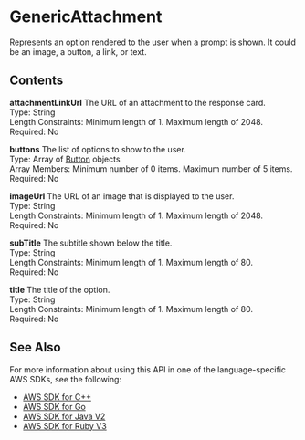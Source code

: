 # GenericAttachment<a name="API_runtime_GenericAttachment"></a>

Represents an option rendered to the user when a prompt is shown\. It could be an image, a button, a link, or text\. 

## Contents<a name="API_runtime_GenericAttachment_Contents"></a>

 **attachmentLinkUrl**   <a name="lex-Type-runtime_GenericAttachment-attachmentLinkUrl"></a>
The URL of an attachment to the response card\.  
Type: String  
Length Constraints: Minimum length of 1\. Maximum length of 2048\.  
Required: No

 **buttons**   <a name="lex-Type-runtime_GenericAttachment-buttons"></a>
The list of options to show to the user\.  
Type: Array of [Button](API_runtime_Button.md) objects  
Array Members: Minimum number of 0 items\. Maximum number of 5 items\.  
Required: No

 **imageUrl**   <a name="lex-Type-runtime_GenericAttachment-imageUrl"></a>
The URL of an image that is displayed to the user\.  
Type: String  
Length Constraints: Minimum length of 1\. Maximum length of 2048\.  
Required: No

 **subTitle**   <a name="lex-Type-runtime_GenericAttachment-subTitle"></a>
The subtitle shown below the title\.  
Type: String  
Length Constraints: Minimum length of 1\. Maximum length of 80\.  
Required: No

 **title**   <a name="lex-Type-runtime_GenericAttachment-title"></a>
The title of the option\.  
Type: String  
Length Constraints: Minimum length of 1\. Maximum length of 80\.  
Required: No

## See Also<a name="API_runtime_GenericAttachment_SeeAlso"></a>

For more information about using this API in one of the language\-specific AWS SDKs, see the following:
+  [AWS SDK for C\+\+](https://docs.aws.amazon.com/goto/SdkForCpp/runtime.lex-2016-11-28/GenericAttachment) 
+  [AWS SDK for Go](https://docs.aws.amazon.com/goto/SdkForGoV1/runtime.lex-2016-11-28/GenericAttachment) 
+  [AWS SDK for Java V2](https://docs.aws.amazon.com/goto/SdkForJavaV2/runtime.lex-2016-11-28/GenericAttachment) 
+  [AWS SDK for Ruby V3](https://docs.aws.amazon.com/goto/SdkForRubyV3/runtime.lex-2016-11-28/GenericAttachment) 